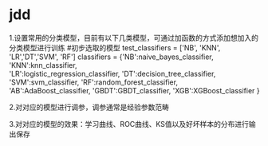 # jdd
1.设置常用的分类模型，目前有以下几类模型，可通过加函数的方式添加想加入的分类模型进行训练
 #初步选取的模型
    test_classifiers = ['NB', 'KNN', 'LR','DT','SVM', 'RF'] 
    classifiers = {'NB':naive_bayes_classifier,   
                   'KNN':knn_classifier,  
                   'LR':logistic_regression_classifier,
                   'DT':decision_tree_classifier,
                   'SVM':svm_classifier, 
                   'RF':random_forest_classifier,
                   'AB':AdaBoost_classifier,
                   'GBDT':GBDT_classifier,
                   'XGB':XGBoost_classifier
        }


2.对对应的模型进行调参，调参通常是经验参数范畴

3.对对应的模型的效果：学习曲线、ROC曲线、KS值以及好坏样本的分布进行输出保存
